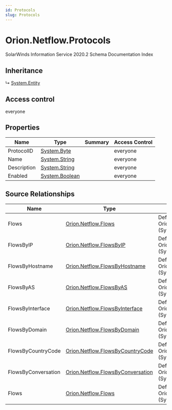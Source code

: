 ```yaml
---
id: Protocols
slug: Protocols
---
```


# Orion.Netflow.Protocols

SolarWinds Information Service 2020.2 Schema Documentation Index

## Inheritance

↳ [System.Entity](./../System/Entity)

## Access control

everyone

## Properties

| Name | Type | Summary | Access Control |
| ------ | ------ | ------ | ------ |
| ProtocolID | [System.Byte](https://docs.microsoft.com/en-us/dotnet/api/system.byte) |  | everyone |
| Name | [System.String](https://docs.microsoft.com/en-us/dotnet/api/system.string) |  | everyone |
| Description | [System.String](https://docs.microsoft.com/en-us/dotnet/api/system.string) |  | everyone |
| Enabled | [System.Boolean](https://docs.microsoft.com/en-us/dotnet/api/system.boolean) |  | everyone |

## Source Relationships

| Name | Type | Notes |
| ------ | ------ | ------ |
| Flows | [Orion.Netflow.Flows](./../Orion.Netflow/Flows) | Defined by relationship Orion.Netflow.ProtocolsReferencesFlows (System.Reference) |
| FlowsByIP | [Orion.Netflow.FlowsByIP](./../Orion.Netflow/FlowsByIP) | Defined by relationship Orion.Netflow.ProtocolsReferencesFlowsByIP (System.Reference) |
| FlowsByHostname | [Orion.Netflow.FlowsByHostname](./../Orion.Netflow/FlowsByHostname) | Defined by relationship Orion.Netflow.ProtocolsReferencesFlowsByHostname (System.Reference) |
| FlowsByAS | [Orion.Netflow.FlowsByAS](./../Orion.Netflow/FlowsByAS) | Defined by relationship Orion.Netflow.ProtocolsReferencesFlowsByAS (System.Reference) |
| FlowsByInterface | [Orion.Netflow.FlowsByInterface](./../Orion.Netflow/FlowsByInterface) | Defined by relationship Orion.Netflow.ProtocolsReferencesFlowsByInterface (System.Reference) |
| FlowsByDomain | [Orion.Netflow.FlowsByDomain](./../Orion.Netflow/FlowsByDomain) | Defined by relationship Orion.Netflow.ProtocolsReferencesFlowsByDomain (System.Reference) |
| FlowsByCountryCode | [Orion.Netflow.FlowsByCountryCode](./../Orion.Netflow/FlowsByCountryCode) | Defined by relationship Orion.Netflow.ProtocolsReferencesFlowsByCountryCode (System.Reference) |
| FlowsByConversation | [Orion.Netflow.FlowsByConversation](./../Orion.Netflow/FlowsByConversation) | Defined by relationship Orion.Netflow.ProtocolsReferencesFlowsByConversation (System.Reference) |
| Flows | [Orion.Netflow.Flows](./../Orion.Netflow/Flows) | Defined by relationship Orion.Netflow.ProtocolsReferencesFlows (System.Reference) |


